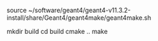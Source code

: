 source ~/software/geant4/geant4-v11.3.2-install/share/Geant4/geant4make/geant4make.sh


mkdir build
cd build
cmake ..
make
